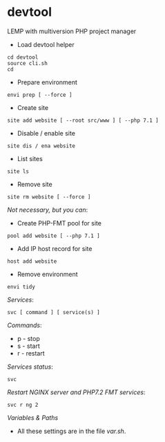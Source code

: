 # devtool
LEMP with multiversion PHP project manager

* Load devtool helper

```shell
cd devtool
source cli.sh
cd
```
* Prepare environment
```
envi prep [ --force ]
```

* Create site
```
site add website [ --root src/www ] [ --php 7.1 ]
```

* Disable / enable site
```
site dis / ena website
```

* List sites
```
site ls
```

* Remove site
```
site rm website [ --force ]
```

_Not necessary, but you can_:

* Create PHP-FMT pool for site
```
pool add website [ --php 7.1 ]
```

* Add IP host record for site
```
host add website
```

* Remove environment
```
envi tidy
```

_Services_:

```
svc [ command ] [ service(s) ]
```
_Commands_:
* p - stop
* s - start
* r - restart

_Services status_:
```
svc
```
_Restart NGINX server and PHP7.2 FMT services_:
```
svc r ng 2
```


_Variables & Paths_
* All these settings are in the file _var.sh_.
